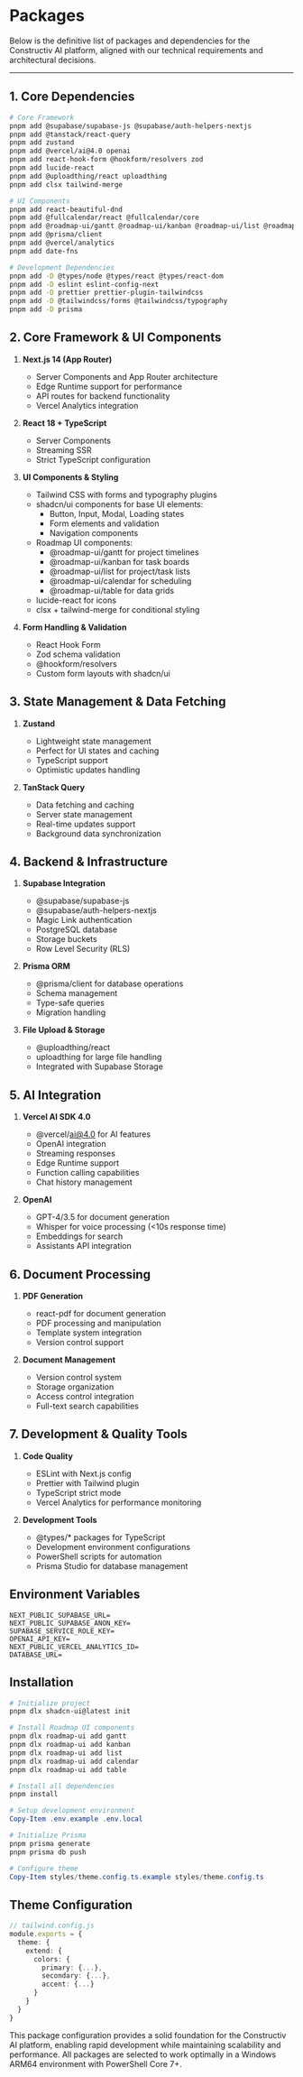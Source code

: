 # Packages

Below is the definitive list of packages and dependencies for the Constructiv AI platform, aligned with our technical requirements and architectural decisions.

---

## 1. **Core Dependencies**

```bash
# Core Framework
pnpm add @supabase/supabase-js @supabase/auth-helpers-nextjs
pnpm add @tanstack/react-query
pnpm add zustand
pnpm add @vercel/ai@4.0 openai
pnpm add react-hook-form @hookform/resolvers zod
pnpm add lucide-react
pnpm add @uploadthing/react uploadthing
pnpm add clsx tailwind-merge

# UI Components
pnpm add react-beautiful-dnd
pnpm add @fullcalendar/react @fullcalendar/core
pnpm add @roadmap-ui/gantt @roadmap-ui/kanban @roadmap-ui/list @roadmap-ui/calendar @roadmap-ui/table
pnpm add @prisma/client
pnpm add @vercel/analytics
pnpm add date-fns

# Development Dependencies
pnpm add -D @types/node @types/react @types/react-dom
pnpm add -D eslint eslint-config-next
pnpm add -D prettier prettier-plugin-tailwindcss
pnpm add -D @tailwindcss/forms @tailwindcss/typography
pnpm add -D prisma
```

## 2. **Core Framework & UI Components**

1. **Next.js 14 (App Router)**
   - Server Components and App Router architecture
   - Edge Runtime support for performance
   - API routes for backend functionality
   - Vercel Analytics integration

2. **React 18 + TypeScript**
   - Server Components
   - Streaming SSR
   - Strict TypeScript configuration

3. **UI Components & Styling**
   - Tailwind CSS with forms and typography plugins
   - shadcn/ui components for base UI elements:
     - Button, Input, Modal, Loading states
     - Form elements and validation
     - Navigation components
   - Roadmap UI components:
     - @roadmap-ui/gantt for project timelines
     - @roadmap-ui/kanban for task boards
     - @roadmap-ui/list for project/task lists
     - @roadmap-ui/calendar for scheduling
     - @roadmap-ui/table for data grids
   - lucide-react for icons
   - clsx + tailwind-merge for conditional styling

4. **Form Handling & Validation**
   - React Hook Form
   - Zod schema validation
   - @hookform/resolvers
   - Custom form layouts with shadcn/ui

## 3. **State Management & Data Fetching**

1. **Zustand**
   - Lightweight state management
   - Perfect for UI states and caching
   - TypeScript support
   - Optimistic updates handling

2. **TanStack Query**
   - Data fetching and caching
   - Server state management
   - Real-time updates support
   - Background data synchronization

## 4. **Backend & Infrastructure**

1. **Supabase Integration**
   - @supabase/supabase-js
   - @supabase/auth-helpers-nextjs
   - Magic Link authentication
   - PostgreSQL database
   - Storage buckets
   - Row Level Security (RLS)

2. **Prisma ORM**
   - @prisma/client for database operations
   - Schema management
   - Type-safe queries
   - Migration handling

3. **File Upload & Storage**
   - @uploadthing/react
   - uploadthing for large file handling
   - Integrated with Supabase Storage

## 5. **AI Integration**

1. **Vercel AI SDK 4.0**
   - @vercel/ai@4.0 for AI features
   - OpenAI integration
   - Streaming responses
   - Edge Runtime support
   - Function calling capabilities
   - Chat history management

2. **OpenAI**
   - GPT-4/3.5 for document generation
   - Whisper for voice processing (<10s response time)
   - Embeddings for search
   - Assistants API integration

## 6. **Document Processing**

1. **PDF Generation**
   - react-pdf for document generation
   - PDF processing and manipulation
   - Template system integration
   - Version control support

2. **Document Management**
   - Version control system
   - Storage organization
   - Access control integration
   - Full-text search capabilities

## 7. **Development & Quality Tools**

1. **Code Quality**
   - ESLint with Next.js config
   - Prettier with Tailwind plugin
   - TypeScript strict mode
   - Vercel Analytics for performance monitoring

2. **Development Tools**
   - @types/* packages for TypeScript
   - Development environment configurations
   - PowerShell scripts for automation
   - Prisma Studio for database management

## Environment Variables

```env
NEXT_PUBLIC_SUPABASE_URL=
NEXT_PUBLIC_SUPABASE_ANON_KEY=
SUPABASE_SERVICE_ROLE_KEY=
OPENAI_API_KEY=
NEXT_PUBLIC_VERCEL_ANALYTICS_ID=
DATABASE_URL=
```

## Installation

```powershell
# Initialize project
pnpm dlx shadcn-ui@latest init

# Install Roadmap UI components
pnpm dlx roadmap-ui add gantt
pnpm dlx roadmap-ui add kanban
pnpm dlx roadmap-ui add list
pnpm dlx roadmap-ui add calendar
pnpm dlx roadmap-ui add table

# Install all dependencies
pnpm install

# Setup development environment
Copy-Item .env.example .env.local

# Initialize Prisma
pnpm prisma generate
pnpm prisma db push

# Configure theme
Copy-Item styles/theme.config.ts.example styles/theme.config.ts
```

## Theme Configuration

```typescript
// tailwind.config.js
module.exports = {
  theme: {
    extend: {
      colors: {
        primary: {...},
        secondary: {...},
        accent: {...}
      }
    }
  }
}
```

This package configuration provides a solid foundation for the Constructiv AI platform, enabling rapid development while maintaining scalability and performance. All packages are selected to work optimally in a Windows ARM64 environment with PowerShell Core 7+.
